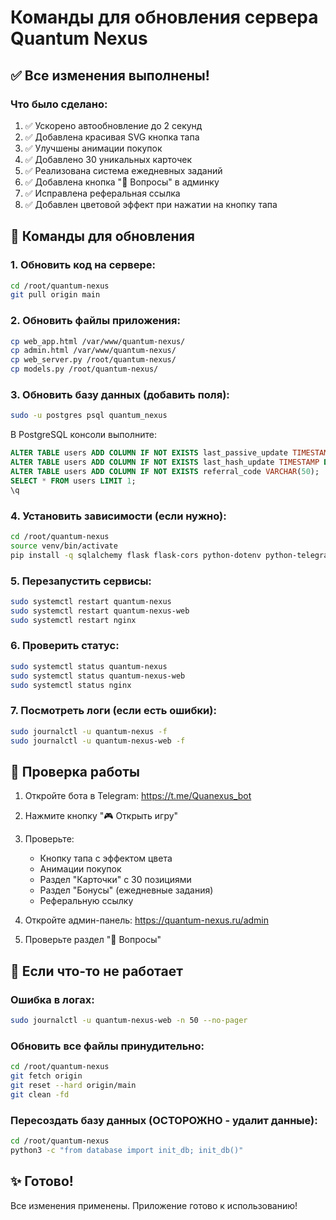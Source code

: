 # Команды для обновления сервера Quantum Nexus

## ✅ Все изменения выполнены!

### Что было сделано:
1. ✅ Ускорено автообновление до 2 секунд
2. ✅ Добавлена красивая SVG кнопка тапа
3. ✅ Улучшены анимации покупок
4. ✅ Добавлено 30 уникальных карточек
5. ✅ Реализована система ежедневных заданий
6. ✅ Добавлена кнопка "💬 Вопросы" в админку
7. ✅ Исправлена реферальная ссылка
8. ✅ Добавлен цветовой эффект при нажатии на кнопку тапа

## 🚀 Команды для обновления

### 1. Обновить код на сервере:
```bash
cd /root/quantum-nexus
git pull origin main
```

### 2. Обновить файлы приложения:
```bash
cp web_app.html /var/www/quantum-nexus/
cp admin.html /var/www/quantum-nexus/
cp web_server.py /root/quantum-nexus/
cp models.py /root/quantum-nexus/
```

### 3. Обновить базу данных (добавить поля):
```bash
sudo -u postgres psql quantum_nexus
```

В PostgreSQL консоли выполните:
```sql
ALTER TABLE users ADD COLUMN IF NOT EXISTS last_passive_update TIMESTAMP DEFAULT CURRENT_TIMESTAMP;
ALTER TABLE users ADD COLUMN IF NOT EXISTS last_hash_update TIMESTAMP DEFAULT CURRENT_TIMESTAMP;
ALTER TABLE users ADD COLUMN IF NOT EXISTS referral_code VARCHAR(50);
SELECT * FROM users LIMIT 1;
\q
```

### 4. Установить зависимости (если нужно):
```bash
cd /root/quantum-nexus
source venv/bin/activate
pip install -q sqlalchemy flask flask-cors python-dotenv python-telegram-bot
```

### 5. Перезапустить сервисы:
```bash
sudo systemctl restart quantum-nexus
sudo systemctl restart quantum-nexus-web
sudo systemctl restart nginx
```

### 6. Проверить статус:
```bash
sudo systemctl status quantum-nexus
sudo systemctl status quantum-nexus-web
sudo systemctl status nginx
```

### 7. Посмотреть логи (если есть ошибки):
```bash
sudo journalctl -u quantum-nexus -f
sudo journalctl -u quantum-nexus-web -f
```

## 📝 Проверка работы

1. Откройте бота в Telegram: https://t.me/Quanexus_bot
2. Нажмите кнопку "🎮 Открыть игру"
3. Проверьте:
   - Кнопку тапа с эффектом цвета
   - Анимации покупок
   - Раздел "Карточки" с 30 позициями
   - Раздел "Бонусы" (ежедневные задания)
   - Реферальную ссылку

4. Откройте админ-панель: https://quantum-nexus.ru/admin
5. Проверьте раздел "💬 Вопросы"

## 🔧 Если что-то не работает

### Ошибка в логах:
```bash
sudo journalctl -u quantum-nexus-web -n 50 --no-pager
```

### Обновить все файлы принудительно:
```bash
cd /root/quantum-nexus
git fetch origin
git reset --hard origin/main
git clean -fd
```

### Пересоздать базу данных (ОСТОРОЖНО - удалит данные):
```bash
cd /root/quantum-nexus
python3 -c "from database import init_db; init_db()"
```

## ✨ Готово!

Все изменения применены. Приложение готово к использованию!


